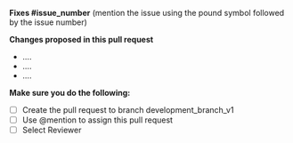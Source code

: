 **Fixes #issue_number** (mention the issue using the pound symbol followed by the issue number)


**Changes proposed in this pull request**
-  ....
-  ....
-  ....

**Make sure you do the following:** 
- [ ] Create the pull request to branch development_branch_v1
- [ ] Use @mention to assign this pull request
- [ ] Select Reviewer

